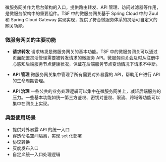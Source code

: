 微服务网关作为后台架构的入口，提供路由转发、API 管理、访问过滤器等作用，是微服务架构中的重要组件。TSF 中的微服务网关基于 Spring Cloud 中的 Zuul  和 Spring Cloud Gateway 实现实现，提供了符合微服务体系的灵活可自定义的网关功能。

### 微服务网关的主要功能

- **请求转发**
请求转发是微服务网关的基本功能。TSF 中的微服务网关可以通过页面配置灵活管理需要被转发请求的微服务 API。微服务网关会及时从注册中心感知后端服务节点健康状况，保证在后端服务节点变动情况下请求不中断。

- **API 管理**
微服务网关集中管理了所有需要对外暴露的 API，帮助用户进行 API 的生命周期管理。

- **API 治理**
一些公共的业务处理逻辑可以集中在微服务网关上，减轻后端服务的压力。一些基本功能如统一第三方鉴权、密钥对鉴权、限流、跨域等功能可以集中在网关上实现。



### 典型使用场景
- 提供对外暴露 API 的统一入口
- 穿透命名空间隔离，实现 set 化部署
- 协议转换
- 灰度发布入口
- 自定义统一入口处理逻辑
